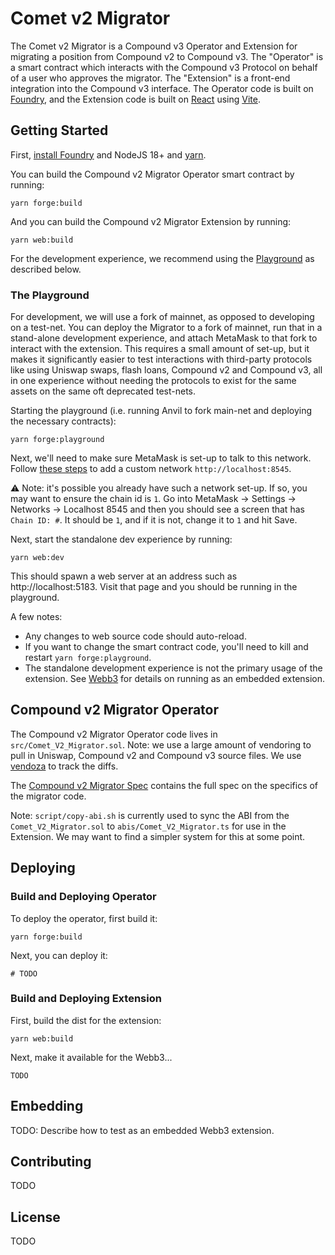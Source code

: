 
# Comet v2 Migrator

The Comet v2 Migrator is a Compound v3 Operator and Extension for migrating a position from Compound v2 to Compound v3. The "Operator" is a smart contract which interacts with the Compound v3 Protocol on behalf of a user who approves the migrator. The "Extension" is a front-end integration into the Compound v3 interface. The Operator code is built on [Foundry](https://book.getfoundry.sh/), and the Extension code is built on [React](https://reactjs.org/) using [Vite](https://vitejs.dev/).

## Getting Started

First, [install Foundry](https://book.getfoundry.sh/getting-started/installation) and NodeJS 18+ and [yarn](https://yarnpkg.com/). 

You can build the Compound v2 Migrator Operator smart contract by running:

```
yarn forge:build
```

And you can build the Compound v2 Migrator Extension by running:

```
yarn web:build
```

For the development experience, we recommend using the [Playground](#The-Playground) as described below.

### The Playground

For development, we will use a fork of mainnet, as opposed to developing on a test-net. You can deploy the Migrator to a fork of mainnet, run that in a stand-alone development experience, and attach MetaMask to that fork to interact with the extension. This requires a small amount of set-up, but it makes it significantly easier to test interactions with third-party protocols like using Uniswap swaps, flash loans, Compound v2 and Compound v3, all in one experience without needing the protocols to exist for the same assets on the same oft deprecated test-nets.

Starting the playground (i.e. running Anvil to fork main-net and deploying the necessary contracts):

```
yarn forge:playground
```

Next, we'll need to make sure MetaMask is set-up to talk to this network. Follow [these steps](https://metamask.zendesk.com/hc/en-us/articles/360043227612-How-to-add-a-custom-network-RPC) to add a custom network `http://localhost:8545`.

⚠️ Note: it's possible you already have such a network set-up. If so, you may want to ensure the chain id is `1`. Go into MetaMask -> Settings -> Networks -> Localhost 8545 and then you should see a screen that has `Chain ID: #`. It should be `1`, and if it is not, change it to `1` and hit Save.

Next, start the standalone dev experience by running:

```
yarn web:dev
```

This should spawn a web server at an address such as http://localhost:5183. Visit that page and you should be running in the playground.

A few notes:

 * Any changes to web source code should auto-reload.
 * If you want to change the smart contract code, you'll need to kill and restart `yarn forge:playground`.
 * The standalone development experience is not the primary usage of the extension. See [Webb3](https://github.com/compound-finance/webb3) for details on running as an embedded extension.

## Compound v2 Migrator Operator

The Compound v2 Migrator Operator code lives in `src/Comet_V2_Migrator.sol`. Note: we use a large amount of vendoring to pull in Uniswap, Compound v2 and Compound v3 source files. We use [vendoza](https://github.com/hayesgm/vendoza) to track the diffs.

The [Compound v2 Migrator Spec](./SPEC.md) contains the full spec on the specifics of the migrator code.

Note: `script/copy-abi.sh` is currently used to sync the ABI from the `Comet_V2_Migrator.sol` to `abis/Comet_V2_Migrator.ts` for use in the Extension. We may want to find a simpler system for this at some point.

## Deploying

### Build and Deploying Operator

To deploy the operator, first build it:

```
yarn forge:build
```

Next, you can deploy it:

```
# TODO
```

### Build and Deploying Extension

First, build the dist for the extension:

```
yarn web:build
```

Next, make it available for the Webb3...

```
TODO
```

## Embedding

TODO: Describe how to test as an embedded Webb3 extension.

## Contributing

TODO

## License

TODO
